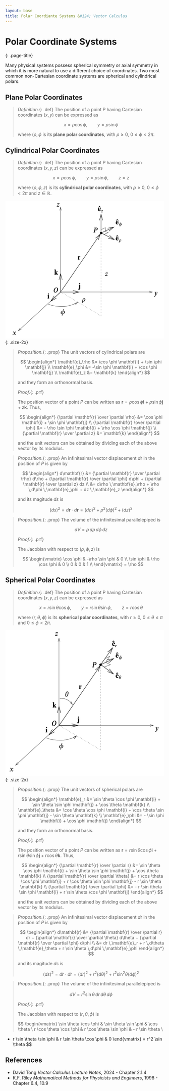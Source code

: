 ```yaml
---
layout: base
title: Polar Coordiante Systems &#124; Vector Calculus
---
```


# Polar Coordinate Systems
{: .page-title}

Many physical systems possess spherical symmetry or axial symmetry in which it is more natural to use a different choice of coordinates.
Two most common non-Cartesian coordinate systems are spherical and cylindrical polars.

## Plane Polar Coordinates

> *Definition.*{: .def}
> The position of a point P having Cartesian coordinates $(x, y)$ can be expressed as
>
> $$
  x = \rho \cos \phi, \qquad y = \rho \sin \phi
  $$
>
> where $(\rho, \phi$ is its **plane polar coordinates**,
> with $\rho \ge 0$, $0 \le \phi < 2\pi$.

## Cylindrical Polar Coordinates

> *Definition.*{: .def}
> The position of a point P having Cartesian coordinates $(x, y, z)$ can be expressed as
>
> $$
  x = \rho \cos \phi, \qquad y = \rho \sin \phi, \qquad z = z
  $$
>
> where $(\rho, \phi, z)$ is its **cylindrical polar coordinates**,
> with $\rho \ge 0$, $0 \le \phi < 2\pi$ and $z \in \mathbb{R}$.

![Cylindrical Polar](../images/vector-calculus-cylindrical-polar.png){: .size-2x}

> *Proposition.*{: .prop}
> The unit vectors of cylindrical polars are
>
> $$
  \begin{align*}
  \mathbf{e}_\rho &= \cos \phi \mathbf{i} + \sin \phi \mathbf{j} \\
  \mathbf{e}_\phi &= -\sin \phi \mathbf{i} + \cos \phi \mathbf{j} \\
  \mathbf{e}_z &= \mathbf{k}
  \end{align*}
  $$
>
> and they form an orthonormal basis.
>
> *Proof.*{: .prf}
>
> The position vector of a point $P$ can be written as $\mathbf{r} = \rho \cos \phi \mathbf{i} + \rho \sin \phi \mathbf{j} + z \mathbf{k}$.
> Thus,
>
> $$
  \begin{align*}
  {\partial \mathbf{r} \over \partial \rho} &= \cos \phi \mathbf{i} + \sin \phi \mathbf{j} \\
  {\partial \mathbf{r} \over \partial \phi} &= - \rho \sin \phi \mathbf{i} + \rho \cos \phi \mathbf{j} \\
  {\partial \mathbf{r} \over \partial z} &= \mathbf{k}
  \end{align*}
  $$
>
> and the unit vectors can be obtained by dividing each of the above vector by its modulus.

> *Proposition.*{: .prop}
> An infinitesimal vector displacement $d\mathbf{r}$ in the position of $P$ is given by
>
> $$
  \begin{align*}
  d\mathbf{r} &= {\partial \mathbf{r} \over \partial \rho} d\rho + {\partial \mathbf{r} \over \partial \phi} d\phi + {\partial \mathbf{r} \over \partial z} dz \\
  &= d\rho \,\mathbf{e}_\rho + \rho \,d\phi \,\mathbf{e}_\phi + dz \,\mathbf{e}_z
  \end{align*}
  $$
>
> and its magitude $ds$ is
>
> $$
  (ds)^2 = d\mathbf{r} \cdot d\mathbf{r} = (d\rho)^2 + \rho^2 (d\phi)^2 + (dz)^2
  $$

> *Proposition.*{: .prop}
> The volume of the infinitesimal parallelepiped is
>
> $$
  dV = \rho \,d\rho \,d\phi \,dz
  $$
>
> *Proof.*{: .prf}
>
> The Jacobian with respect to $(\rho, \phi, z)$ is
>
> $$
  \begin{vmatrix}
  \cos \phi & -\rho \sin \phi & 0 \\
  \sin \phi & \rho \cos \phi & 0 \\
  0 & 0 & 1 \\
  \end{vmatrix} = \rho
  $$

## Spherical Polar Coordinates

> *Definition.*{: .def}
> The position of a point P having Cartesian coordinates $(x, y, z)$ can be expressed as
>
> $$
  x = r \sin \theta \cos \phi, \qquad y = r \sin \theta \sin \phi, \qquad z = r \cos \theta
  $$
>
> where $(r, \theta, \phi)$ is its **spherical polar coordinates**,
> with $r \ge 0$, $0 \le \theta \le \pi$ and $0 \le \phi < 2\pi$.

![Spherical Polar](../images/vector-calculus-spherical-polar.png){: .size-2x}

> *Proposition.*{: .prop}
> The unit vectors of spherical polars are
>
> $$
  \begin{align*}
  \mathbf{e}_r &= \sin \theta \cos \phi \mathbf{i} + \sin \theta \sin \phi \mathbf{j} + \cos \theta \mathbf{k} \\
  \mathbf{e}_\theta &= \cos \theta \cos \phi \mathbf{i} + \cos \theta \sin \phi \mathbf{j} - \sin \theta \mathbf{k} \\
  \mathbf{e}_\phi &= - \sin \phi \mathbf{i} + \cos \phi \mathbf{j}
  \end{align*}
  $$
>
> and they form an orthonormal basis.
>
> *Proof.*{: .prf}
>
> The position vector of a point $P$ can be written as $\mathbf{r} = r \sin \theta \cos \phi \mathbf{i} + r \sin \theta \sin \phi \mathbf{j} + r \cos \theta \mathbf{k}$.
> Thus,
>
> $$
  \begin{align*}
  {\partial \mathbf{r} \over \partial r} &= \sin \theta \cos \phi \mathbf{i} + \sin \theta \sin \phi \mathbf{j} + \cos \theta \mathbf{k} \\
  {\partial \mathbf{r} \over \partial \theta} &= r \cos \theta \cos \phi \mathbf{i} + r \cos \theta \sin \phi \mathbf{j} - r \sin \theta \mathbf{k} \\
  {\partial \mathbf{r} \over \partial \phi} &= - r \sin \theta \sin \phi \mathbf{i} + r \sin \theta \cos \phi \mathbf{j}
  \end{align*}
  $$
>
> and the unit vectors can be obtained by dividing each of the above vector by its modulus.

> *Proposition.*{: .prop}
> An infinitesimal vector displacement $d\mathbf{r}$ in the position of $P$ is given by
>
> $$
  \begin{align*}
  d\mathbf{r} &= {\partial \mathbf{r} \over \partial r} dr + {\partial \mathbf{r} \over \partial \theta} d\theta + {\partial \mathbf{r} \over \partial \phi} d\phi \\
  &= dr \,\mathbf{e}_r + r \,d\theta \,\mathbf{e}_\theta + r \sin \theta \,d\phi \,\mathbf{e}_\phi
  \end{align*}
  $$
>
> and its magitude $ds$ is
>
> $$
  (ds)^2 = d\mathbf{r} \cdot d\mathbf{r} = (dr)^2 + r^2 (d\theta)^2 + r^2 \sin^2 \theta (d\phi)^2
  $$

> *Proposition.*{: .prop}
> The volume of the infinitesimal parallelepiped is
>
> $$
  dV = r^2 \sin \theta \,dr \,d\theta \,d\phi
  $$
>
> *Proof.*{: .prf}
>
> The Jacobian with respect to $(r, \theta, \phi)$ is
>
> $$
  \begin{vmatrix}
  \sin \theta \cos \phi & \sin \theta \sin \phi & \cos \theta \\
  r \cos \theta \cos \phi & r \cos \theta \sin \phi & - r \sin \theta \\
  - r \sin \theta \sin \phi & r \sin \theta \cos \phi & 0
  \end{vmatrix} = r^2 \sin \theta
  $$

## References

* David Tong _Vector Calculus Lecture Notes_, 2024 - Chapter 2.1.4
* K.F. Riley _Mathematical Methods for Physicists and Engineers_, 1998 - Chapter 6.4, 10.9
